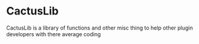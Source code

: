 # CactusLib
CactusLib is a library of functions and other misc thing to help other plugin developers with there average coding
